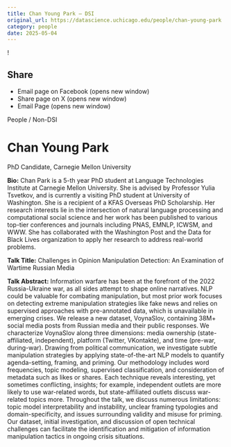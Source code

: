 ```yaml
---
title: Chan Young Park – DSI
original_url: https://datascience.uchicago.edu/people/chan-young-park
category: people
date: 2025-05-04
---
```


<!-- Table-like structure detected -->

!

## Share

* Email page on Facebook (opens new window)
* Share page on X (opens new window)
* Email Page (opens new window)

<!-- Table-like structure detected -->

People / Non-DSI

# Chan Young Park

PhD Candidate, Carnegie Mellon University

**Bio:** Chan Park is a 5-th year PhD student at Language Technologies Institute at Carnegie Mellon University. She is advised by Professor Yulia Tsvetkov, and is currently a visiting PhD student at University of Washington. She is a recipient of a KFAS Overseas PhD Scholarship. Her research interests lie in the intersection of natural language processing and computational social science and her work has been published to various top-tier conferences and journals including PNAS, EMNLP, ICWSM, and WWW. She has collaborated with the Washington Post and the Data for Black Lives organization to apply her research to address real-world problems.

**Talk Title:** Challenges in Opinion Manipulation Detection: An Examination of Wartime Russian Media

**Talk Abstract:** Information warfare has been at the forefront of the 2022 Russia-Ukraine war, as all sides attempt to shape online narratives. NLP could be valuable for combating manipulation, but most prior work focuses on detecting extreme manipulation strategies like fake news and relies on supervised approaches with pre-annotated data, which is unavailable in emerging crises. We release a new dataset, VoynaSlov, containing 38M+ social media posts from Russian media and their public responses. We characterize VoynaSlov along three dimensions: media ownership (state-affiliated, independent), platform (Twitter, VKontakte), and time (pre-war, during-war). Drawing from political communication, we investigate subtle manipulation strategies by applying state-of-the-art NLP models to quantify agenda-setting, framing, and priming. Our methodology includes word frequencies, topic modeling, supervised classification, and consideration of metadata such as likes or shares. Each technique reveals interesting, yet sometimes conflicting, insights; for example, independent outlets are more likely to use war-related words, but state-affiliated outlets discuss war-related topics more. Throughout the talk, we discuss numerous limitations: topic model interpretability and instability, unclear framing typologies and domain-specificity, and issues surrounding validity and misuse for priming. Our dataset, initial investigation, and discussion of open technical challenges can facilitate the identification and mitigation of information manipulation tactics in ongoing crisis situations.